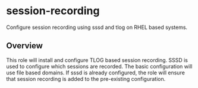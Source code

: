 # session-recording
 Configure session recording using sssd and tlog on RHEL based systems.
## Overview
This role will install and configure TLOG based session recording. SSSD is used to configure which sessions are recorded. The basic configuration will use file based domains. If sssd is already configured, the role will ensure that session recording is added to the pre-existing configuration.
